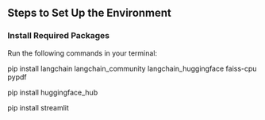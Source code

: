 ## Steps to Set Up the Environment

### Install Required Packages
Run the following commands in your terminal:


pip install langchain langchain_community langchain_huggingface faiss-cpu pypdf

pip install huggingface_hub

pip install streamlit
